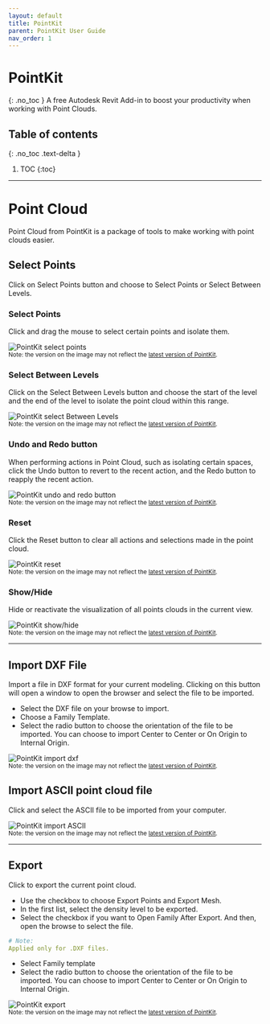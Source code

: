 ```yaml
---
layout: default
title: PointKit
parent: PointKit User Guide
nav_order: 1
---
```


# PointKit
{: .no_toc }
A free Autodesk Revit Add-in to boost your productivity when working with Point Clouds.
## Table of contents
{: .no_toc .text-delta }

1. TOC
{:toc}

---

# Point Cloud

Point Cloud from PointKit is a package of tools to make working with point clouds easier.

## Select Points

Click on Select Points button and choose to Select Points or Select Between Levels.

### Select Points

Click and drag the mouse to select certain points and isolate them.

![PointKit select points](../../assets\images\PointKit\PK-SelectPoints.gif)  
<sub>Note: the version on the image may not reflect the [latest version of PointKit](https://diroots.com/revit-plugins/revit-point-cloud-plugin/).</sub>

### Select Between Levels

Click on the Select Between Levels button and choose the start of the level and the end of the level to isolate the point cloud within this range.

![PointKit select Between Levels](../../assets\images\PointKit\PK-SelectLevel.gif)  
<sub>Note: the version on the image may not reflect the [latest version of PointKit](https://diroots.com/revit-plugins/revit-point-cloud-plugin/).</sub>

### Undo and Redo button

When performing actions in Point Cloud, such as isolating certain spaces, click the Undo button to revert to the recent action, and the Redo button to reapply the recent action.

![PointKit undo and redo button](../../assets\images\PointKit\PK-UndoRedo.gif)  
<sub>Note: the version on the image may not reflect the [latest version of PointKit](https://diroots.com/revit-plugins/revit-point-cloud-plugin/).</sub>

### Reset

Click the Reset button to clear all actions and selections made in the point cloud.

![PointKit reset](../../assets\images\PointKit\PK-Reset.gif)  
<sub>Note: the version on the image may not reflect the [latest version of PointKit](https://diroots.com/revit-plugins/revit-point-cloud-plugin/).</sub>

### Show/Hide

Hide or reactivate the visualization of all points clouds in the current view.

![PointKit show/hide](../../assets\images\PointKit\PK-ShowHide.gif)  
<sub>Note: the version on the image may not reflect the [latest version of PointKit](https://diroots.com/revit-plugins/revit-point-cloud-plugin/).</sub>

---

## Import DXF File

Import a file in DXF format for your current modeling. Clicking on this button will open a window to open the browser and select the file to be imported.

- Select the DXF file on your browse to import.
- Choose a Family Template.
- Select the radio button to choose the orientation of the file to be imported. You can choose to import Center to Center or On Origin to Internal Origin.

![PointKit import dxf](../../assets\images\PointKit\PK-ImportDXF.png)  
<sub>Note: the version on the image may not reflect the [latest version of PointKit](https://diroots.com/revit-plugins/revit-point-cloud-plugin/).</sub>

## Import ASCII point cloud file

Click and select the ASCII file to be imported from your computer.

![PointKit import ASCII](../../assets\images\PointKit\PK-ImportASCII.png)  
<sub>Note: the version on the image may not reflect the [latest version of PointKit](https://diroots.com/revit-plugins/revit-point-cloud-plugin/).</sub>

---

## Export

Click to export the current point cloud. 

- Use the checkbox to choose Export Points and Export Mesh.
- In the first list, select the density level to be exported.
- Select the checkbox if you want to Open Family After Export. And then, open the browse to select the file.

```yaml
# Note:
Applied only for .DXF files.
```

- Select Family template
- Select the radio button to choose the orientation of the file to be imported. You can choose to import Center to Center or On Origin to Internal Origin.

![PointKit export](../../assets\images\PointKit\PK-Export.png)  
<sub>Note: the version on the image may not reflect the [latest version of PointKit](https://diroots.com/revit-plugins/revit-point-cloud-plugin/).</sub>
